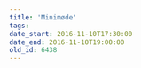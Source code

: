 ```yaml
---
title: 'Minimøde'
tags:
date_start: 2016-11-10T17:30:00
date_end: 2016-11-10T19:00:00
old_id: 6438
---
```


